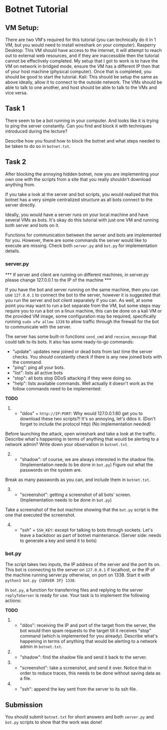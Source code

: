 # Botnet Tutorial

## VM Setup:
There are two VM's required for this tutorial (you can technically do it in 1 VM, but you would need to install wireshark on your computer).
Rasperry Desktop:
    This VM should have access to the internet, it will attempt to reach out to external web resources, and if they are inaccessible then the tutorial cannot be effectively completed.
    My setup that I got to work is to have the VM on network in bridged mode, ensure the VM has a different IP then that of your host machine (physical computer). Once that is completed, you should be good to start the tutorial. 
Kali:
    This should be setup the same as above ideally, allow it to connect to the outside network. The VMs should be able to talk to one another, and host should be able to talk to the VMs and vice versa.

## Task 1

There seem to be a bot running in your computer. And looks like it is trying to ping the server constantly. Can you find and block it with techniques introduced during the lecture?

Describe how you found how to block the botnet and what steps needed to be taken to do so in `botnet.txt`.

## Task 2

After blocking the annoying hidden botnet, now you are implementing your own one with the scripts from a site that you really shouldn't download anything from.

If you take a look at the server and bot scripts, you would realized that this botnet has a very simple centralized structure as all bots connect to the server directly.

Ideally, you would have a server runs on your local machine and have several VMs as bots. It's okay do this tutorial with just one VM and running both server and bots on it.

Functions for communication between the server and bots are implemented for you. However, there are some commands the server would like to execute are missing. Check both `server.py` and `bot.py` for implementation details.

### server.py

*** If server and client are running on different machines, in server.py please change 127.0.0.1 to the IP of the machine ***

If you have the bot and server running on the same machine, then you can use `127.0.0.1` to connect the bot to the server, however it is suggested that you run the server and bot client separately if you can. As well, at some point you may want to run a bot separate from the VM, but some steps may require you to run a bot on a linux machine, this can be done on a kali VM or the provided VM image, some configuration may be required, specifically running `sudo ufw allow 1338` to allow traffic through the firewall for the bot to communicate with the server.

The server has some built-in functions `send_cmd` and `receive_message` that could talk to its bots. It also has some ready-to-go commands:
- "update": updates new joined or dead bots from last time the server checks. You should constantly check if there is any new joined bots with the command.
- "ping": ping all your bots.
- "list": lists all active bots
- "stop": all bots stop DDoS attacking if they were doing so.
- "help": lists available commands. Well actually it doesn't work as the follow commands need to be implemented:

**TODO**

1. - "ddos" + `http://IP:PORT`: Why would 127.0.0.1:80 get you to download these two scripts?! It's so annoying, let's ddos it. (Don't forget to include the protocol http) (No implementation needed)

Before launching the attack, open wireshark and take a look at the traffic. Describe what's happening in terms of anything that would be alerting to a network admin? Write down your observation in `botnet.txt`.

2. - "shadow": of course, we are always interested in the shadow file. (Implementation needs to be done in `bot.py`) Figure out what the passwords on the system are.

Break as many passwords as you can, and include them in `botnet.txt`. 

3. - "screenshot": getting a screenshot of all bots' screen. (Implementation needs to be done in `bot.py`)

Take a screenshot of the bot machine showing that the `bot.py` script is the one that executed the screenshot.

4. - "ssh" + `SSH_KEY`: except for talking to bots through sockets. Let's leave a backdoor as part of botnet maintenance. (Server side: needs to generate a key and send it to bots)

### bot.py

The script takes two inputs, the IP address of the server and the port its on. This bot is connecting to the server on `127.0.0.1` if localhost, or the IP of the machine running server.py otherwise, on port on 1338. Start it with `python3 bot.py {SERVER IP} 1338`. 

In `bot.py`, a function for transferring files and replying to the server `replyToServer` is ready for use. Your task is to implement the following actions:

**TODO**

1. - "ddos": receiving the IP and port of the target from the server, the bot would then spam requests to the target till it receives "stop" command (which is implemented for you already). Describe what's happening in terms of anything that would be alerting to a network admin in `botnet.txt`.

2. - "shadow": find the shadow file and send it back to the server.

3. - "screenshot": take a screenshot, and send it over. Notice that in order to reduce traces, this needs to be done without saving data as a file.

4. - "ssh": append the key sent from the server to its ssh file.


## Submission

You should submit `botnet.txt` for short answers and both `server.py` and `bot.py` scripts to show that the work was done!
